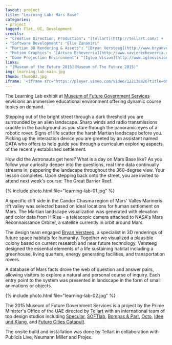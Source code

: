 ```yaml
---
layout: project
title: "Learning Lab: Mars Base"
categories:
- project
tagged: Flat, UI, Development
credits:
- "Creative Direction, Production": "[Tellart](http://tellart.com/) + [Specular](http://www.specular.cc/)"
- "Software Development": "Elie Zananiri"
- "Martian 3D Rendering & Assets": "[Bryan Versteeg](http://www.bryanversteeg.com/)"
- "Motion Graphics": "[Arturo Echeverria](http://www.xavierecheverria.com/)"
- "Dome Projection Environment": "[Igloo Vision](http://www.igloovision.com/)"
links: 
- "[Museum of the Future 2015](Museum of The Future 2015)"
img: learning-lab-main.jpg
thumb: thumb02.jpg
iframe: '<iframe src="https://player.vimeo.com/video/122138826?title=0&byline=0&portrait=0" width="945" height="532" frameborder="0" webkitallowfullscreen mozallowfullscreen allowfullscreen></iframe>'
---
```

The Learning Lab exhibit at [Museum of Future Government Services](http://museum.governmentsummit.org/) envisions an immersive educational environment offering dynamic course topics on demand.

Stepping out of the bright street through a dark threshold you are surrounded by an alien landscape. Sharp winds and radio transmissions crackle in the background as you stare through the panoramic eyes of a robotic rover. Signs of life scatter the harsh Martian landscape before you. Picking up the interaction device you are greeted by an assistant named DATA who offers to help guide you through a curriculum exploring aspects of the recently established settlement.

How did the Astronauts get here? What is a day on Mars Base like? As you follow your curiosity deeper into the questions, real time data continually streams in, peppering the landscape throughout the 360-degree view. Your lesson completes. Upon stepping back onto the street, you are invited to attend next week's course: The Great Barrier Reef.

{% include photo.html file="learning-lab-01.jpg" %}

A specific cliff side in the Candor Chasma region of Mars' Valles Marineris rift valley was selected based on ideal locations for human settlement on Mars. The Martian landscape visualization was generated with elevation and color data from HiRise - a telescopic camera attached to NASA's Mars Reconnaissance Orbiter, a satellite currently in orbit around Mars. 

The design team engaged [Bryan Versteeg](http://www.bryanversteeg.com/), a specialist in 3D renderings of future space habitats for humanity. Together we visualized a plausible colony based on current research and near future technology. Versteeg designed the essential elements of a life sustaining habitat including a greenhouse, living quarters, energy generating facilities, and transportation rovers.

A database of Mars facts drove the web of question and answer pairs, allowing visitors to explore a natural and personal course of inquiry. Each entry point to the system was presented in landscape in the form of small animations or objects. 

{% include photo.html file="learning-lab-02.jpg" %}


The 2015 Museum of Future Government Services is a project by the Prime Minister's Office of the UAE directed by [Tellart](http://tellart.com/) with an international team of top design studios including [Specular](http://www.specular.cc/), [SOFTlab](http://softlabnyc.com/), [Bompas & Parr](http://bompasandparr.com/), [Octo](http://www.octopd.com/), [Idee und Klang](http://www.ideeundklang.com/), and [Future Cities Catapult](https://futurecities.catapult.org.uk/).

The onsite build and installation was done by Tellart in collaboration with Publicis Live, Neumann Miller and Projex.
